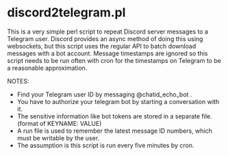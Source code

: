 # discord2telegram.pl
This is a very simple perl script to repeat Discord server messages to a Telegram user.
Discord provides an async method of doing this using websockets, but this
script uses the regular API to batch download messages with a bot account.
Message timestamps are ignored so this script needs to be run often with
cron for the timestamps on Telegram to be a reasonable approximation.

NOTES:
* Find your Telegram user ID by messaging @chatid_echo_bot .
* You have to authorize your telegram bot by starting a conversation with it.
* The sensitive information like bot tokens are stored in a separate file. (format of KEYNAME: VALUE)
* A run file is used to remember the latest message ID numbers, which must be writable by the user.
* The assumption is this script is run every five minutes by cron.
